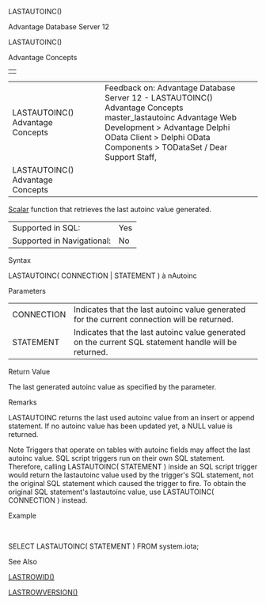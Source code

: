 LASTAUTOINC()




Advantage Database Server 12  

LASTAUTOINC()

Advantage Concepts

|  |
| --- |
|  |

|  |  |  |  |  |
| --- | --- | --- | --- | --- |
| LASTAUTOINC()  Advantage Concepts |  |  | Feedback on: Advantage Database Server 12 - LASTAUTOINC() Advantage Concepts master\_lastautoinc Advantage Web Development > Advantage Delphi OData Client > Delphi OData Components > TODataSet / Dear Support Staff, |  |
| LASTAUTOINC()  Advantage Concepts |  |  |  |  |

[Scalar](master_supported_scalar_functions.htm) function that retrieves the last autoinc value generated.

|  |  |
| --- | --- |
| Supported in SQL: | Yes |
| Supported in Navigational: | No |

Syntax

LASTAUTOINC( CONNECTION | STATEMENT ) à nAutoinc

Parameters

|  |  |
| --- | --- |
| CONNECTION | Indicates that the last autoinc value generated for the current connection will be returned. |
| STATEMENT | Indicates that the last autoinc value generated on the current SQL statement handle will be returned. |

Return Value

The last generated autoinc value as specified by the parameter.

Remarks

LASTAUTOINC returns the last used autoinc value from an insert or append statement. If no autoinc value has been updated yet, a NULL value is returned.

Note Triggers that operate on tables with autoinc fields may affect the last autoinc value. SQL script triggers run on their own SQL statement. Therefore, calling LASTAUTOINC( STATEMENT ) inside an SQL script trigger would return the lastautoinc value used by the trigger's SQL statement, not the original SQL statement which caused the trigger to fire. To obtain the original SQL statement's lastautoinc value, use LASTAUTOINC( CONNECTION ) instead.

Example

 

SELECT LASTAUTOINC( STATEMENT ) FROM system.iota;

See Also

[LASTROWID()](master_rowid.htm)

[LASTROWVERSION()](master_lastrowversion.htm)
